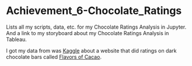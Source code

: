 # Achievement_6-Chocolate_Ratings
Lists all my scripts, data, etc. for my Chocolate Ratings Analysis in Jupyter.
And a link to my storyboard about my Chocolate Ratings Analysis in Tableau.

I got my data from was [Kaggle](https://www.kaggle.com/datasets/rtatman/chocolate-bar-ratings) about a website that did ratings on dark chocolate bars called [Flavors of Cacao](http://flavorsofcacao.com/index.html).
